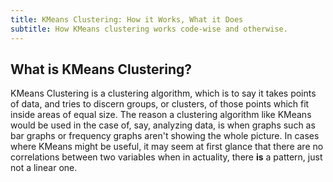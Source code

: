 ```yaml
---
title: KMeans Clustering: How it Works, What it Does
subtitle: How KMeans clustering works code-wise and otherwise.
---
```


## What is KMeans Clustering?

KMeans Clustering is a clustering algorithm, which is to say it takes points of data, and tries to discern groups, or clusters, of those points which fit inside areas of equal size. The reason a clustering algorithm like KMeans would be used in the case of, say, analyzing data, is when graphs such as bar graphs or frequency graphs aren't showing the whole picture. In cases where KMeans might be useful, it may seem at first glance that there are no correlations between two variables when in actuality, there __is__ a pattern, just not a linear one.
